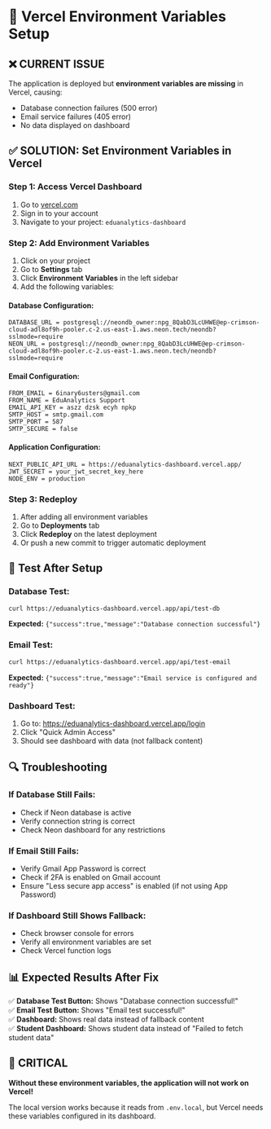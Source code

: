 # 🚀 Vercel Environment Variables Setup

## ❌ **CURRENT ISSUE**
The application is deployed but **environment variables are missing** in Vercel, causing:
- Database connection failures (500 error)
- Email service failures (405 error)
- No data displayed on dashboard

## ✅ **SOLUTION: Set Environment Variables in Vercel**

### **Step 1: Access Vercel Dashboard**
1. Go to [vercel.com](https://vercel.com)
2. Sign in to your account
3. Navigate to your project: `eduanalytics-dashboard`

### **Step 2: Add Environment Variables**
1. Click on your project
2. Go to **Settings** tab
3. Click **Environment Variables** in the left sidebar
4. Add the following variables:

#### **Database Configuration:**
```
DATABASE_URL = postgresql://neondb_owner:npg_8QabD3LcUHWE@ep-crimson-cloud-adl8of9h-pooler.c-2.us-east-1.aws.neon.tech/neondb?sslmode=require
NEON_URL = postgresql://neondb_owner:npg_8QabD3LcUHWE@ep-crimson-cloud-adl8of9h-pooler.c-2.us-east-1.aws.neon.tech/neondb?sslmode=require
```

#### **Email Configuration:**
```
FROM_EMAIL = 6inary6usters@gmail.com
FROM_NAME = EduAnalytics Support
EMAIL_API_KEY = aszz dzsk ecyh npkp
SMTP_HOST = smtp.gmail.com
SMTP_PORT = 587
SMTP_SECURE = false
```

#### **Application Configuration:**
```
NEXT_PUBLIC_API_URL = https://eduanalytics-dashboard.vercel.app/
JWT_SECRET = your_jwt_secret_key_here
NODE_ENV = production
```

### **Step 3: Redeploy**
1. After adding all environment variables
2. Go to **Deployments** tab
3. Click **Redeploy** on the latest deployment
4. Or push a new commit to trigger automatic deployment

## 🧪 **Test After Setup**

### **Database Test:**
```bash
curl https://eduanalytics-dashboard.vercel.app/api/test-db
```
**Expected:** `{"success":true,"message":"Database connection successful"}`

### **Email Test:**
```bash
curl https://eduanalytics-dashboard.vercel.app/api/test-email
```
**Expected:** `{"success":true,"message":"Email service is configured and ready"}`

### **Dashboard Test:**
1. Go to: https://eduanalytics-dashboard.vercel.app/login
2. Click "Quick Admin Access"
3. Should see dashboard with data (not fallback content)

## 🔍 **Troubleshooting**

### **If Database Still Fails:**
- Check if Neon database is active
- Verify connection string is correct
- Check Neon dashboard for any restrictions

### **If Email Still Fails:**
- Verify Gmail App Password is correct
- Check if 2FA is enabled on Gmail account
- Ensure "Less secure app access" is enabled (if not using App Password)

### **If Dashboard Still Shows Fallback:**
- Check browser console for errors
- Verify all environment variables are set
- Check Vercel function logs

## 📊 **Expected Results After Fix**

✅ **Database Test Button:** Shows "Database connection successful!"  
✅ **Email Test Button:** Shows "Email test successful!"  
✅ **Dashboard:** Shows real data instead of fallback content  
✅ **Student Dashboard:** Shows student data instead of "Failed to fetch student data"  

## 🚨 **CRITICAL**
**Without these environment variables, the application will not work on Vercel!**

The local version works because it reads from `.env.local`, but Vercel needs these variables configured in its dashboard.
